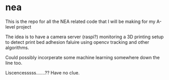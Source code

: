 # nea
This is the repo for all the NEA related code that I will be making for my A-level project

The idea is to have a camera server (raspi?) monitoring a 3D printing setup to detect print bed adhesion faluire using opencv tracking and other algorithms.

Could possibly incorperate some machine learning somewhere down the line too.

Liscencesssss.......?? Have no clue.
